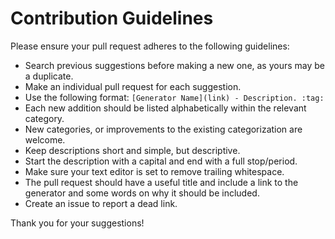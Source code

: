 # Contribution Guidelines

Please ensure your pull request adheres to the following guidelines:

- Search previous suggestions before making a new one, as yours may be a duplicate.
- Make an individual pull request for each suggestion.
- Use the following format: `[Generator Name](link) - Description. :tag:`
- Each new addition should be listed alphabetically within the relevant category.
- New categories, or improvements to the existing categorization are welcome.
- Keep descriptions short and simple, but descriptive.
- Start the description with a capital and end with a full stop/period.
- Make sure your text editor is set to remove trailing whitespace.
- The pull request should have a useful title and include a link to the generator and some words on why it should be included.
- Create an issue to report a dead link.

Thank you for your suggestions!

